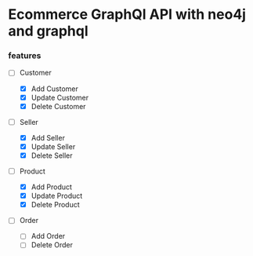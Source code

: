 # Ecommerce GraphQl API with neo4j and graphql

### features

- [ ] Customer

  - [x] Add Customer
  - [X] Update Customer
  - [X] Delete Customer

- [ ] Seller

  - [x] Add Seller
  - [x] Update Seller
  - [x] Delete Seller

- [ ] Product

  - [x] Add Product
  - [x] Update Product
  - [x] Delete Product

- [ ] Order
  - [ ] Add Order
  - [ ] Delete Order
